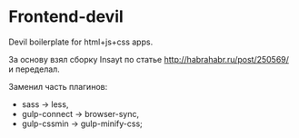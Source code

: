 # Frontend-devil
Devil boilerplate for html+js+css apps.

За основу взял сборку Insayt по статье http://habrahabr.ru/post/250569/ и переделал.

Заменил часть плагинов:

* sass -> less,
* gulp-connect -> browser-sync,
* gulp-cssmin -> gulp-minify-css;